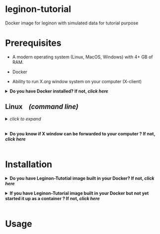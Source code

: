 # leginon-tutorial
Docker image for leginon with simulated data for tutorial purpose

# Prerequisites

- A modern operating system (Linux, MacOS, Windows) with 4+ GB of RAM.

- Docker

- Ability to run X.org window system on your computer (X-client)

**<details><summary>Do you have Docker installed? If not, *click here*</summary><p>**

> **Note:** You must have sudo or root access to install Docker. If you do not wish to run Docker as sudo/root, you need to configure user groups as described here: https://docs.docker.com/install/linux/linux-postinstall/
</p></details>

## Linux &nbsp;&nbsp; *(command line)*
*<details><summary>click to expand</summary><p>*

Download and install Docker 1.21 or greater for [Linux](https://docs.docker.com/engine/installation/)
> Consider using a Docker 'convenience script' to install (search on your OS's Docker installation webpage).

Launch docker according to your Docker engine's instructions, typically ``docker start``.

## MacOS 10.12 and above &nbsp;&nbsp; *(GUI)*
*<details><summary>click to expand</summary>*

Download and install Docker Desktop 2.0.0 or greater for [MacOS](https://store.docker.com/editions/community/docker-ce-desktop-mac).
<p>
</p></details>

## Windows &nbsp;&nbsp; *(GUI & command line)*
*<details><summary>click to expand</summary>*
<p>
Download and install Docker Toolbox for [Windows](https://docs.docker.com/toolbox/toolbox_install_windows/).

Launch Kitematic.
> If on first startup Kitematic displays a red error suggesting that you run using VirtualBox, do so.

</p></details>
</details>
<br />

**<details><summary>Do you know if X window can be forwarded to your computer ? If not, *click here*</summary><p>**

## Linux &nbsp;&nbsp;  *(X windows are native)*
<p>you should be fine</p>

## MacOS *(XQuartz)*
*<details><summary>click to expand</summary>*
1. Download from [xquartz.org](https://www.xquartz.org) and install as instructed.
2. Start XQuartz in Applications/Utilities
3. Change Preferences/Security/ to allow connections from network clients.
4. restart XQuartz to use the new preferences.
</details>

## Windows *(Xming etc.)*
<p> Requires, for example, *Xming X Server*</p>

</details>
<br />

# Installation
**<details><summary>Do you have Leginon-Tutotial image built in your Docker? If not, *click here*</summary>**

> **Note:** The installation directory will contain the data directory. 

## Linux/MacOS &nbsp;&nbsp; *(command line)*
*<details><summary>click to expand</summary><p>*
```sh
git clone http://github.com/nysbc/leginon-tutorial
cd leginon-tutorial
./build.sh
```
*This performs the following operations *
- Downloads the semc/leginon-tutorial repository from github saved intoa local leginon-tutorial directory.

- Build a docker image from that,
</p></details>

## Windows &nbsp;&nbsp; *(GUI & command line)*
*<details><summary>click to expand</summary><p>*
In the Kitematic search bar type: `semc/leginon-tutorial`.

Click `Create` on the `semc` `leginon-tutorial` repository and wait for the container to download and start.

**_<details><summary>Click for image</summary><p>_**

  ![](https://i.imgur.com/D6P0c3J.png)

  </p></details>

*<details><summary>In Windows, you may need to tweak your settings (click to expand)</summary><p>*

  If you needed to run Docker using VirtualBox, then you will need to increase the amount of RAM allocated to Docker:

  - Stop the Docker container,

  - Open VirtualBox,

  - Shut down the running virtual machine,

  - Edit the Settings for the virtual machine you just shut down,

  - Increase the RAM to 8+ GB,

  - Re-start the container.
  **_<details><summary>Click for images</summary><p>_**

    ![](https://i.imgur.com/VDa8UNj.png)

    ![](https://i.imgur.com/JOYbNbG.png)

    - **Close Kitematic**

    ![](https://i.imgur.com/whV3ykr.png)

    ![](https://i.imgur.com/xmz1vhX.png)

    - Increase the allocated RAM for the virtual machine:

    ![](https://i.imgur.com/KQAnxwZ.png)

    - **Start Kitematic**

    </p></details>
  </p></details>
</p></details>

</p></details>

**<details><summary>If you have Leginon-Tutorial image built in your Docker but not yet started it up as a container ? If not, *click here*</summary><p>**

<details><summary>Mac: (click here)</summary><p>
  
- Start XQuartz and in its xterm
```sh
xhost + 127.0.0.1
cd leginon-tutorial
./build.sh
```
** The first command allows the localhost display to be forwarded
</p></details>

<details><summary>Linux:(click here)</summary><p>

```sh
cd leginon-tutorial
./build.sh
```
</p></details>

*<details><summary>This performs the following operations (click to expand):</summary><p>*

- Creates a Docker volume to persist the Mariadb database,

- Mounts `~/leginon-tutorial/emg/data` on the host side to `/emg/data` inside the running container,

- Mounts the `mariadb-database` Docker volume to `/var/lib/mysql` inside the running container,

- Mounts the `~/leginon-tutorial` directory to `/local_data` inside the running container,

- Opens ports 8000 for web traffic, 33060 for database traffic, and 5901 for VNC'ing into the running container,
- Waits for the mysqld_safe database daemon to launch (for ~10 seconds, but could in rare instances take longer).


</p></details>


</p></details>

<br />

# Usage


